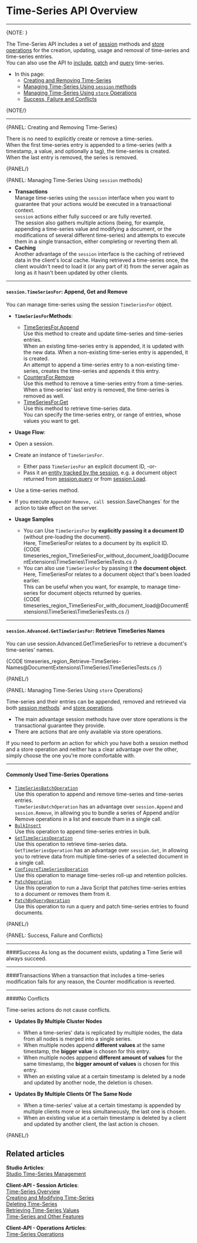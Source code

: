 ﻿# Time-Series API Overview
---

{NOTE: }

The Time-Series API includes a set of [session](../../../client-api/session/what-is-a-session-and-how-does-it-work) 
methods and [store](../../../client-api/what-is-a-document-store) 
[operations](../../../client-api/operations/what-are-operations) 
for the creation, updating, usage and removal of time-series and time-series entries.  
You can also use the API to [include](../../../client-api/session/loading-entities#load-with-includes), 
[patch](../../../client-api/operations/patching/set-based#patching-how-to-perform-set-based-operations-on-documents) 
and [query](../../../client-api/session/querying/how-to-query) 
time-series.  

* In this page:  
  * [Creating and Removing Time-Series](../../../document-extensions/timeseries/client-api/api-overview#creating-and-removing-time-series)  
  * [Managing Time-Series Using `session` methods](../../../document-extensions/timeseries/client-api/api-overview#managing-time-series-using-session-methods)  
  * [Managing Time-Series Using `store` Operations](../../../document-extensions/timeseries/client-api/api-overview#managing-time-series-using-store-operations)  
  * [Success, Failure and Conflicts](../../../document-extensions/timeseries/client-api/api-overview#success,-failure-and-conflicts)  

{NOTE/}

---

{PANEL: Creating and Removing Time-Series}

There is no need to explicitly create or remove a time-series.  
When the first time-series entry is appended to a time-series (with a timestamp, 
a value, and optionally a tag), the time-series is created.  
When the last entry is removed, the series is removed.  

{PANEL/}

{PANEL: Managing Time-Series Using `session` methods}

* **Transactions**  
  Manage time-series using the `session` interface when you want to guarantee 
  that your actions would be executed in a transactional context.  
  `session` actions either fully succeed or are fully reverted.  
  The session also gathers multiple actions (being, for example, 
  appending a time-series value and modifying a document, or the 
  modifications of several different time-series) and attempts to 
  execute them in a single transaction, either completing or reverting 
  them all.  
* **Caching**  
  Another advantage of the `session` interface is the caching of 
  retrieved data in the client's local cache. Having retrieved a time-series 
  once, the client wouldn't need to load it (or any part of it) from 
  the server again as long as it hasn't been updated by other clients.  

---

#### `session.TimeSeriesFor`: Append, Get and Remove 

You can manage time-series using the session `TimeSeriesFor` object.  

* **`TimeSeriesFor`Methods**:  
  * [TimeSeriesFor.Append](../../../document-extensions/timeseries/client-api/append-time-series-entries)  
     Use this method to create and update time-series and time-series entries.  
     When an existing time-series entry is appended, it is updated with the new data. 
     When a non-existing time-series entry is appended, it is created.  
     An attempt to append a time-series entry to a non-existing time-series, 
     creates the time-series and appends it this entry.  
  * [CountersFor.Remove](../../../document-extensions/timeseries/client-api/remove-time-series-entries)  
    Use this method to remove a time-series entry from a time-series.  
    When a time-series' last entry is removed, the time-series is removed as well.  
  * [TimeSeriesFor.Get](../../../document-extensions/timeseries/client-api/get-time-series)  
    Use this method to retrieve time-series data.  
    You can specify the time-series entry, or range of entries, whose values 
    you want to get.  

*  **Usage Flow**:  
  * Open a session.  
  * Create an instance of `TimeSeriesFor`.  
      * Either pass `TimeSeriesFor` an explicit document ID, -or-  
      * Pass it an [entity tracked by the session](../../../client-api/session/loading-entities), e.g. a document object returned from [session.query](../../../client-api/session/querying/how-to-query) or from [session.Load](../../../client-api/session/loading-entities#load).  
  * Use a time-series method.  
  * If you execute `Append`or `Remove, call `session.SaveChanges` 
    for the action to take effect on the server.  

* **Usage Samples**  
  * You can Use `TimeSeriesFor` by **explicitly passing it a document ID** 
    (without pre-loading the document).  
    Here, TimeSeriesFor relates to a document by its explicit ID.  
      {CODE timeseries_region_TimeSeriesFor_without_document_load@DocumentExtensions\TimeSeries\TimeSeriesTests.cs /}  
  * You can also use `TimeSeriesFor` by passing it **the document object**.  
    Here, TimeSeriesFor relates to a document object that's been loaded earlier.  
    This can be useful when you want, for example, to manage time-series 
    for document objects returned by queries.  
      {CODE timeseries_region_TimeSeriesFor_with_document_load@DocumentExtensions\TimeSeries\TimeSeriesTests.cs /}  

---

#### `session.Advanced.GetTimeSeriesFor`: Retrieve TimeSeries Names

You can use session.Advanced.GetTimeSeriesFor to retrieve a document's 
time-series' names.  

{CODE timeseries_region_Retrieve-TimeSeries-Names@DocumentExtensions\TimeSeries\TimeSeriesTests.cs /}  

{PANEL/}

{PANEL: Managing Time-Series Using `store` Operations}

Time-series and their entries can be appended, removed and retrieved via both 
[session methods](../../../document-extensions/timeseries/client-api/api-overview#managing-time-series-using-session-methods)`
and [store operations](../../../document-extensions/timeseries/client-api/time-series-operations).  

* The main advantage session methods have over store operations is the 
  transactional guarantee they provide.  
* There are actions that are only available via store operations.  

If you need to perform an action for which you have both a session method and 
a store operation and neither has a clear advantage over the other, simply 
choose the one you're more comfortable with.  

---

#### Commonly Used Time-Series Operations

* [`TimeSeriesBatchOperation`](../../../document-extensions/timeseries/client-api/time-series-operations#timeseriesbatchoperation:-append-and-remove-time-series-data)  
  Use this operation to append and remove time-series and time-series entries.  
  `TimeSeriesBatchOperation` has an advantage over `session.Append` and 
  `session.Remove`, in allowing you to bundle a series of Append and/or 
  Remove operations in a list and execute tham in a single call.  
* [`BulkInsert`](../../../document-extensions/timeseries/client-api/time-series-operations#bulkinsert:-append-time-series-in-bulk)  
  Use this operation to append time-series entries in bulk.  
* [`GetTimeSeriesOperation`](../../../document-extensions/timeseries/client-api/time-series-operations#gettimeseriesoperation:-get-time-series-data)  
  Use this operation to retrieve time-series data.  
  `GetTimeSeriesOperation` has an advantage over `session.Get`, in allowing 
  you to retrieve data from multiple time-series of a selected document in 
  a single call.  
* [`ConfigureTimeSeriesOperation`](../../../document-extensions/timeseries/client-api/time-series-operations#configuretimeseriesoperation:-manage-rollup-and-retention-policies)  
  Use this operation to manage time-series roll-up and retention policies.  
* [`PatchOperation`](../../../document-extensions/timeseries/client-api/time-series-operations#configuretimeseriesoperation:-manage-rollup-and-retention-policies)  
  Use this operation to run a Java Script that patches time-series entries 
  to a document or removes them from it.  
* [`PatchByQueryOperation`](../../../document-extensions/timeseries/client-api/time-series-operations#patchbyqueryoperation:-patch-time-series-data-by-query)  
  Use this operation to run a query and patch time-series entries to found 
  documents.  

{PANEL/}

{PANEL: Success, Failure and Conflicts}

---

####Success
As long as the document exists, updating a Time Serie will always succeed.  

---

####Transactions
When a transaction that includes a time-series modification fails for any 
reason, the Counter modification is reverted.  

---

####No Conflicts

Time-series actions do not cause conflicts.  

* **Updates By Multiple Cluster Nodes**  
   * When a time-series' data is replicated by multiple nodes, the data 
     from all nodes is merged into a single series.  
   * When multiple nodes append **different values** at the same timestamp, 
     the **bigger value** is chosen for this entry.  
   * When multiple nodes apppend **different amount of values** for the same 
     timestamp, the **bigger amount of values** is chosen for this entry.  
   * When an existing value at a certain timestamp is deleted by a node 
     and updated by another node, the deletion is chosen.  

* **Updates By Multiple Clients Of The Same Node**  
   * When a time-series' value at a certain timestamp is appended by 
     multiple clients more or less simultaneously, the last one is chosen.  
   * When an existing value at a certain timestamp is deleted by a client 
     and updated by another client, the last action is chosen.  

{PANEL/}

## Related articles
**Studio Articles**:  
[Studio Time-Series Management]()  

**Client-API - Session Articles**:  
[Time-Series Overview]()  
[Creating and Modifying Time-Series]()  
[Deleting Time-Series]()  
[Retrieving Time-Series Values]()  
[Time-Series and Other Features]()  

**Client-API - Operations Articles**:  
[Time-Series Operations]()  
